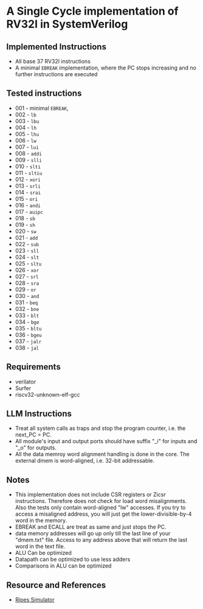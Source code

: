 # A Single Cycle implementation of RV32I in SystemVerilog

## Implemented Instructions
- All base 37 RV32I instructions
- A minimal `EBREAK` implementation, where the PC stops increasing and no further instructions are executed

## Tested instructions
- 001 - minimal `EBREAK`, 
- 002 - `lb`
- 003 - `lbu`
- 004 - `lh`
- 005 - `lhu`
- 006 - `lw`
- 007 - `lui`
- 008 - `addi`
- 009 - `slli`
- 010 - `slti`
- 011 - `sltiu`
- 012 - `xori`
- 013 - `srli`
- 014 - `srai`
- 015 - `ori`
- 016 - `andi`
- 017 - `auipc`
- 018 - `sb`
- 019 - `sh`
- 020 - `sw`
- 021 - `add`
- 022 - `sub`
- 023 - `sll`
- 024 - `slt`
- 025 - `sltu`
- 026 - `xor`
- 027 - `srl`
- 028 - `sra`
- 029 - `or`
- 030 - `and`
- 031 - `beq`
- 032 - `bne`
- 033 - `blt`
- 034 - `bge`
- 035 - `bltu`
- 036 - `bgeu`
- 037 - `jalr`
- 038 - `jal`

## Requirements 
- verilator 
- Surfer 
- riscv32-unknown-elf-gcc

## LLM Instructions
- Treat all system calls as traps and stop the program counter, i.e. the next_PC = PC.
- All module's input and output ports should have suffix "_i" for inputs and "_o" for outputs.
- All the data memroy word alignment handling is done in the core. The external dmem is word-aligned, i.e. 32-bit addressable.

## Notes
- This implementation does not include CSR registers or Zicsr instructions. Therefore does not check for load word misalignments. Also the tests only contain word-aligned "lw" accesses. If you try to access a misaligned address, you will just get the lower-divisible-by-4 word in the memory.
- EBREAK and ECALL are treat as same and just stops the PC. 
- data memory addresses will go up only till the last line of your "dmem.txt" file. Access to any address above that will return the last word in the text file.
- ALU Can be optimized
- Datapath can be optimized to use less adders
- Comparisons in ALU can be optimized

## Resource and References
- [Ripes Simulator](https://github.com/mortbopet/Ripes)